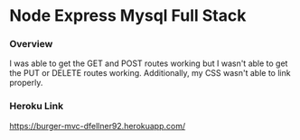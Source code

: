 # Node Express Mysql Full Stack

### Overview

I was able to get the GET and POST routes working but I wasn't able to get the PUT or DELETE routes working. Additionally, my CSS wasn't able to link properly. 

### Heroku Link

https://burger-mvc-dfellner92.herokuapp.com/
